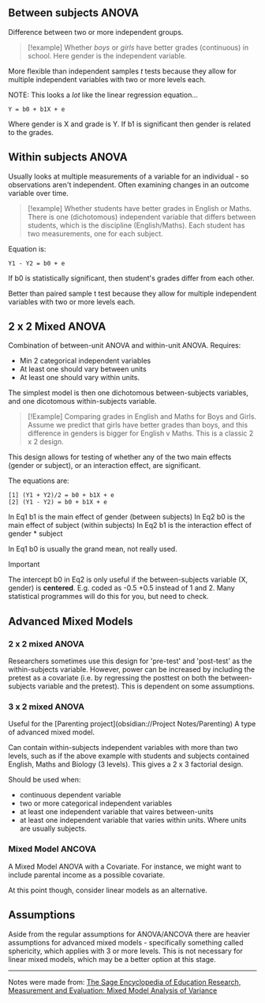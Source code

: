 
## Between subjects ANOVA

Difference between two or more independent groups. 

>[!example] 
>Whether _boys_ or _girls_ have better grades (continuous) in school. Here gender is the independent variable.

More flexible than independent samples _t_ tests because they allow for multiple independent variables with two or more levels each. 

NOTE: This looks a _lot_ like the linear regression equation...

`Y = b0 + b1X + e`

Where gender is X and grade is Y. 
If b1 is significant then gender is related to the grades. 

## Within subjects ANOVA

Usually looks at multiple measurements of a variable for an individual - so observations aren't independent. 
Often examining changes in an outcome variable over time.

>[!example]
> Whether students have better grades in English or Maths. There is one (dichotomous) independent variable that differs between students, which is the discipline (English/Maths). Each student has two measurements, one for each subject.

Equation is: 

`Y1 - Y2 = b0 + e`

If b0 is statistically significant, then student's grades differ from each other. 

Better than paired sample t test because they allow for multiple independent variables with two or more levels each.

## 2 x 2 Mixed ANOVA

Combination of between-unit ANOVA and within-unit ANOVA. Requires:
- Min 2 categorical independent variables
- At least one should vary between units
- At least one should vary within units. 

The simplest model is then one dichotomous between-subjects variables, and one dicotomous within-subjects variable. 

> [!Example]
> Comparing grades in English and Maths for Boys and Girls. 
> Assume we predict that girls have better grades than boys, and this difference in genders is bigger for English v Maths. 
> This is a classic 2 x 2 design. 

This design allows for testing of whether any of the two main effects (gender or subject), or an interaction effect, are significant.

The equations are:

```
[1] (Y1 + Y2)/2 = b0 + b1X + e
[2] (Y1 - Y2) = b0 + b1X + e
```

In Eq1 b1 is the main effect of gender (between subjects)
In Eq2 b0 is the main effect of subject (within subjects)
In Eq2 b1 is the interaction effect of gender * subject

In Eq1 b0 is usually the grand mean, not really used.

>[!important]
>The intercept b0 in Eq2 is only useful if the between-subjects variable (X, gender) is **centered**. E.g. coded as -0.5 +0.5 instead of 1 and 2. 
Many statistical programmes will do this for you, but need to check. 


## Advanced Mixed Models

### 2 x 2 mixed ANOVA

Researchers sometimes use this design for 'pre-test' and 'post-test' as the within-subjects variable.
However, power can be increased by including the pretest as a covariate (i.e. by regressing the posttest on both the between-subjects variable and the pretest). 
This is dependent on some assumptions.
### 3 x 2 mixed ANOVA

Useful for the [Parenting project](obsidian://Project Notes/Parenting)
A type of advanced mixed model. 

Can contain within-subjects independent variables with more than two levels, such as if the above example with students and subjects contained English, Maths and Biology (3 levels). This gives a 2 x 3 factorial design. 

Should be used when: 
- continuous dependent variable
- two or more categorical independent variables
- at least one independent variable that vaires between-units
- at least one independent variable that varies within units.
Where units are usually subjects. 

### Mixed Model ANCOVA

A Mixed Model ANOVA with a Covariate. 
For instance, we might want to include parental income as a possible covariate. 

At this point though, consider linear models as an alternative.


## Assumptions

Aside from the regular assumptions for ANOVA/ANCOVA there are heavier assumptions for advanced mixed models - specifically something called sphericity, which applies with 3 or more levels. This is not necessary for linear mixed models, which may be a better option at this stage. 


----
Notes were made from:
[The Sage Encyclopedia of Education Research, Measurement and Evaluation: Mixed Model Analysis of Variance](https://psych.wisc.edu/Brauer/BrauerLab/wp-content/uploads/2014/04/Murrar-Brauer-2018-MM-ANOVA.pdf)

